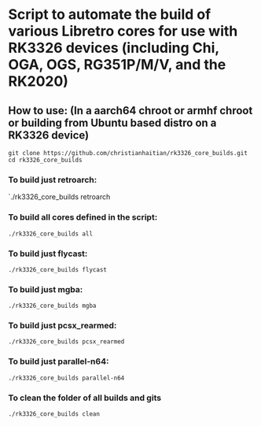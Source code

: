 # Script to automate the build of various Libretro cores for use with RK3326 devices (including Chi, OGA, OGS, RG351P/M/V, and the RK2020)

## How to use: (In a aarch64 chroot or armhf chroot or building from Ubuntu based distro on a RK3326 device)
```
git clone https://github.com/christianhaitian/rk3326_core_builds.git
cd rk3326_core_builds
```

### To build just retroarch:
`./rk3326_core_builds retroarch

### To build all cores defined in the script:
`./rk3326_core_builds all`

### To build just flycast:
`./rk3326_core_builds flycast`

### To build just mgba:
`./rk3326_core_builds mgba`

### To build just pcsx_rearmed:
`./rk3326_core_builds pcsx_rearmed`

### To build just parallel-n64:
`./rk3326_core_builds parallel-n64`


### To clean the folder of all builds and gits
`./rk3326_core_builds clean`

